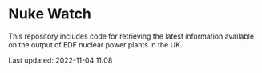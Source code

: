 # Nuke Watch

This repository includes code for retrieving the latest information available on the output of EDF nuclear power plants in the UK.

Last updated: 2022-11-04 11:08